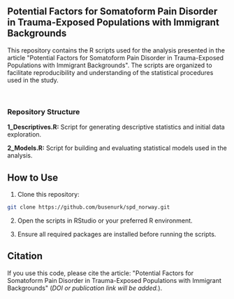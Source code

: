 ## Potential Factors for Somatoform Pain Disorder in Trauma-Exposed Populations with Immigrant Backgrounds
This repository contains the R scripts used for the analysis presented in the article "Potential Factors for Somatoform Pain Disorder in Trauma-Exposed Populations with Immigrant Backgrounds". The scripts are organized to facilitate reproducibility and understanding of the statistical procedures used in the study.

<br>

### Repository Structure
**1_Descriptives.R:** Script for generating descriptive statistics and initial data exploration.

**2_Models.R:** Script for building and evaluating statistical models used in the analysis.

## How to Use
1. Clone this repository:

```bash
git clone https://github.com/busenurk/spd_norway.git
```
2. Open the scripts in RStudio or your preferred R environment.

3. Ensure all required packages are installed before running the scripts.

## Citation
If you use this code, please cite the article: "Potential Factors for Somatoform Pain Disorder in Trauma-Exposed Populations with Immigrant Backgrounds" (_DOI or publication link will be added._).
